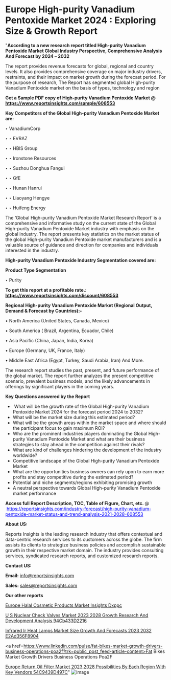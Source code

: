 # Europe High-purity Vanadium Pentoxide Market 2024 : Exploring Size & Growth Report

 "<strong>According to a new research report titled High-purity Vanadium Pentoxide Market Global Industry Perspective, Comprehensive Analysis And Forecast by 2024 – 2032</strong>

The report provides revenue forecasts for global, regional and country levels. It also provides comprehensive coverage on major industry drivers, restraints, and their impact on market growth during the forecast period. For the purpose of research, The Report has segmented global High-purity Vanadium Pentoxide market on the basis of types, technology and region

<strong>Get a Sample PDF copy of High-purity Vanadium Pentoxide Market </strong><strong>@<a href=https://www.reportsinsights.com/sample/608553 style=color:#0000ff;> https://www.reportsinsights.com/sample/608553</a></strong></font>

<strong>Key Competitors of the Global High-purity Vanadium Pentoxide Market are:</strong>

‣ VanadiumCorp

‣ 
‣ EVRAZ

‣ 
‣ HBIS Group

‣ 
‣ Ironstone Resources

‣ 
‣ Suzhou Donghua Fangui

‣ 
‣ GfE

‣ 
‣ Hunan Hanrui

‣ 
‣ Liaoyang Hengye

‣ 
‣ Huifeng Energy

The ‘Global High-purity Vanadium Pentoxide Market Research Report’ is a comprehensive and informative study on the current state of the Global High-purity Vanadium Pentoxide Market industry with emphasis on the global industry. The report presents key statistics on the market status of the global High-purity Vanadium Pentoxide market manufacturers and is a valuable source of guidance and direction for companies and individuals interested in the industry.

<strong>High-purity Vanadium Pentoxide Industry Segmentation covered are:</strong>

<strong>Product Type Segmentation</strong>

‣    Purity

<strong>To get this report at a profitable rate.: <a href=https://www.reportsinsights.com/discount/608553 style=color:#0000ff;>https://www.reportsinsights.com/discount/608553</a></strong></font>

<strong>Regional High-purity Vanadium Pentoxide Market (Regional Output, Demand &amp; Forecast by Countries):-</strong>

• North America (United States, Canada, Mexico)

• South America ( Brazil, Argentina, Ecuador, Chile)

• Asia Pacific (China, Japan, India, Korea)

• Europe (Germany, UK, France, Italy)

• Middle East Africa (Egypt, Turkey, Saudi Arabia, Iran) And More.

The research report studies the past, present, and future performance of the global market. The report further analyzes the present competitive scenario, prevalent business models, and the likely advancements in offerings by significant players in the coming years.

<strong>Key Questions answered by the Report</strong>
<ul>
  <li> What will be the growth rate of the Global High-purity Vanadium Pentoxide Market 2024 for the forecast period 2024 to 2032?</li>
  <li>What will be the market size during this estimated period?</li>
  <li>What will be the growth areas within the market space and where should the participant focus to gain maximum ROI?</li>
  <li>Who are the prominent industries players dominating the Global High-purity Vanadium Pentoxide Market and what are their business strategies to stay ahead in the competition against their rivals?</li>
  <li>What are kind of challenges hindering the development of the industry worldwide?</li>
  <li>Competitive landscape of the Global High-purity Vanadium Pentoxide Market</li>
  <li>What are the opportunities business owners can rely upon to earn more profits and stay competitive during the estimated period?</li>
  <li>Potential and niche segments/regions exhibiting promising growth</li>
  <li>A neutral perspective towards Global High-purity Vanadium Pentoxide market performance</li>
</ul>
<strong>Access full Report Description, TOC, Table of Figure, Chart, etc. </strong>@  <a href=https://reportsinsights.com/industry-forecast/high-purity-vanadium-pentoxide-market-status-and-trend-analysis-2021-2028-608553 style=color:#0000ff;>https://reportsinsights.com/industry-forecast/high-purity-vanadium-pentoxide-market-status-and-trend-analysis-2021-2028-608553</a></font>

<strong><strong>About US</strong>:</strong>

Reports Insights is the leading research industry that offers contextual and data-centric research services to its customers across the globe. The firm assists its clients to strategize business policies and accomplish sustainable growth in their respective market domain. The industry provides consulting services, syndicated research reports, and customized research reports.

<strong>Contact US:</strong>

<p class=""""><b>Email:</b> <a href=mailto:info@reportsinsights.com>info@reportsinsights.com</a></p>
<p class=""""><b>Sales:</b> <a href=mailto:sales@reportsinsights.com>sales@reportsinsights.com</a></p>

<strong>Our other reports</strong>

<a href=https://www.linkedin.com/pulse/europe-halal-cosmetic-products-market-insights-dxppc/>Europe Halal Cosmetic Products Market Insights Dxppc</a>

<a href=https://medium.com/@aaradhyashinde84758/u-s-nuclear-check-valves-market-2023-2028-growth-research-and-development-analysis-94cb433d2216>U S Nuclear Check Valves Market 2023 2028 Growth Research And Development Analysis 94Cb433D2216</a>

<a href=https://medium.com/@reportinsights.ja/infrared-ir-heat-lamps-market-size-growth-and-forecasts-2023-2032-e2ad356f8904>Infrared Ir Heat Lamps Market Size Growth And Forecasts 2023 2032 E2Ad356F8904</a>

<a href=https://www.linkedin.com/pulse/fat-bikes-market-growth-drivers-business-operations-poa2f?trk=public_post_feed-article-content>Fat Bikes Market Growth Drivers Business Operations Poa2F</a>

<a href=https://medium.com/@reportsinsights23/europe-return-oil-filter-market-2023-2028-possibilities-by-each-region-with-key-vendors-54c9439d497c>Europe Return Oil Filter Market 2023 2028 Possibilities By Each Region With Key Vendors 54C9439D497C</a>"
![image](https://github.com/daminid12/RImarketresearch/assets/158430485/8db254ac-7273-4962-b0b0-1757f9266348)
